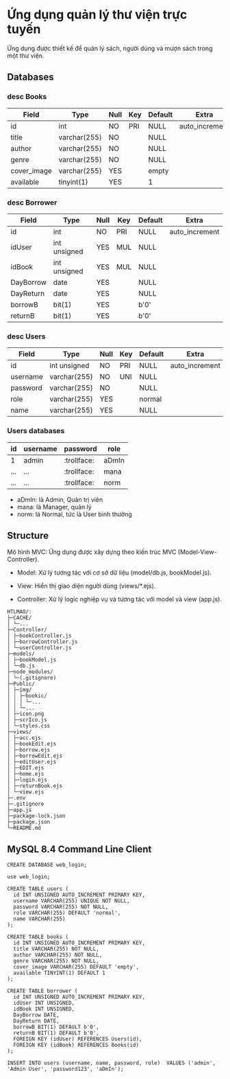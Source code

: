 # Ứng dụng quản lý thư viện trực tuyến

Ứng dụng được thiết kế để quản lý sách, người dùng và mượn sách trong một thư viện.

## Databases

### desc Books

| Field       | Type         | Null | Key | Default | Extra          |
| ----------- | ------------ | ---- | --- | ------- | -------------- |
| id          | int          | NO   | PRI | NULL    | auto_increment |
| title       | varchar(255) | NO   |     | NULL    |                |
| author      | varchar(255) | NO   |     | NULL    |                |
| genre       | varchar(255) | NO   |     | NULL    |                |
| cover_image | varchar(255) | YES  |     | empty   |                |
| available   | tinyint(1)   | YES  |     | 1       |                |

### desc Borrower

| Field     | Type         | Null | Key | Default | Extra          |
| --------- | ------------ | ---- | --- | ------- | -------------- |
| id        | int          | NO   | PRI | NULL    | auto_increment |
| idUser    | int unsigned | YES  | MUL | NULL    |                |
| idBook    | int unsigned | YES  | MUL | NULL    |                |
| DayBorrow | date         | YES  |     | NULL    |                |
| DayReturn | date         | YES  |     | NULL    |                |
| borrowB   | bit(1)       | YES  |     | b'0'    |                |
| returnB   | bit(1)       | YES  |     | b'0'    |                |

### desc Users

| Field    | Type         | Null | Key | Default | Extra          |
| -------- | ------------ | ---- | --- | ------- | -------------- |
| id       | int unsigned | NO   | PRI | NULL    | auto_increment |
| username | varchar(255) | NO   | UNI | NULL    |                |
| password | varchar(255) | NO   |     | NULL    |                |
| role     | varchar(255) | YES  |     | normal  |                |
| name     | varchar(255) | YES  |     | NULL    |                |

### Users databases

| id  | username | password    | role  |
| --- | -------- | ----------- | ----- |
| 1   | admin    | :trollface: | aDmIn |
| ... | ...      | :trollface: | mana  |
| ... | ...      | :trollface: | norm  |

- aDmIn: là Admin, Quản trị viên
- mana: là Manager, quản lý
- norm: là Normal, tức là User bình thường

## Structure

Mô hình MVC: Ứng dụng được xây dựng theo kiến trúc MVC (Model-View-Controller).

- Model: Xử lý tương tác với cơ sở dữ liệu (model/db.js, bookModel.js).

- View: Hiển thị giao diện người dùng (views/\*.ejs).

- Controller: Xử lý logic nghiệp vụ và tương tác với model và view (app.js).

```
HTLMAO/:
├─CACHE/
│ └─...
├─Controller/
│ ├─bookController.js
│ ├─borrowController.js
│ └─userController.js
├─models/
│ ├─bookModel.js
│ └─db.js
├─node_modules/
│ └─(.gitignore)
├─Public/
│ ├─img/
│ │ ├─bookic/
│ │ │ └─...
│ │ └─...
│ ├─icon.png
│ ├─scrIco.js
│ └─styles.css
├─views/
│ ├─acc.ejs
│ ├─bookEdit.ejs
│ ├─borrow.ejs
│ ├─borrowEdit.ejs
│ ├─editUser.ejs
│ ├─EDIT.ejs
│ ├─home.ejs
│ ├─login.ejs
│ ├─returnBook.ejs
│ └─view.ejs
├─.env
├─.gitignore
├─app.js
├─package-lock.json
├─package.json
└─README.md
```

## MySQL 8.4 Command Line Client

`CREATE DATABASE web_login;`

`use web_login;`

```
CREATE TABLE users (
  id INT UNSIGNED AUTO_INCREMENT PRIMARY KEY,
  username VARCHAR(255) UNIQUE NOT NULL,
  password VARCHAR(255) NOT NULL,
  role VARCHAR(255) DEFAULT 'normal',
  name VARCHAR(255)
);
```

```
CREATE TABLE books (
  id INT UNSIGNED AUTO_INCREMENT PRIMARY KEY,
  title VARCHAR(255) NOT NULL,
  author VARCHAR(255) NOT NULL,
  genre VARCHAR(255) NOT NULL,
  cover_image VARCHAR(255) DEFAULT 'empty',
  available TINYINT(1) DEFAULT 1
);
```

```
CREATE TABLE borrower (
  id INT UNSIGNED AUTO_INCREMENT PRIMARY KEY,
  idUser INT UNSIGNED,
  idBook INT UNSIGNED,
  DayBorrow DATE,
  DayReturn DATE,
  borrowB BIT(1) DEFAULT b'0',
  returnB BIT(1) DEFAULT b'0',
  FOREIGN KEY (idUser) REFERENCES Users(id),
  FOREIGN KEY (idBook) REFERENCES Books(id)
);
```

`INSERT INTO users (username, name, password, role) 
VALUES ('admin', 'Admin User', 'password123', 'aDmIn');`
